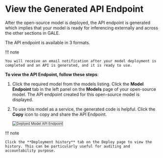 # View the Generated API Endpoint


After the open-source model is deployed, the API endpoint is generated which implies that your model is ready for inferencing externally and across the other sections in GALE. 

The API endpoint is available in 3 formats.

!!! note

    You will receive an email notification after your model deployment is completed and an API is generated, and it is ready to use.

**To view the API Endpoint, follow these steps**:


1. Click the required model from the models listing. Click the **Model Endpoint** tab in the left panel on the **Models** page of your open-source model. The API endpoint created for this open-source model is displayed.

1. To use this model as a service, the generated code is helpful. Click the **Copy** icon to copy and share the API Endpoint.

    <img src="../images/view-generated-api-endpoint.png" alt="Deplyed Model API Endpoint" title="Deplyed Model API Endpoint" style="border: 1px solid gray; zoom:80%;">

!!! note

    Click the **Deployment history** tab on the Deploy page to view the history. This can be particularly useful for auditing and accountability purpose.

